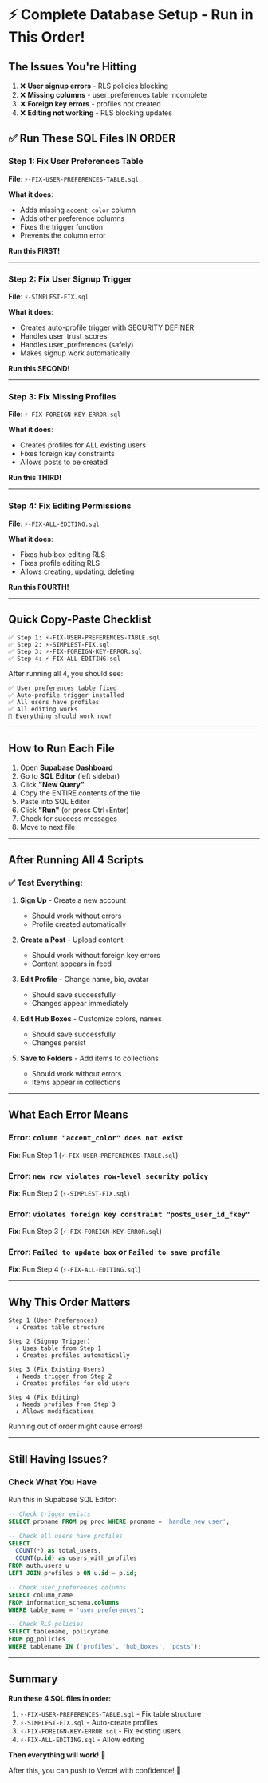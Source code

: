 # ⚡ Complete Database Setup - Run in This Order!

## The Issues You're Hitting

1. ❌ **User signup errors** - RLS policies blocking
2. ❌ **Missing columns** - user_preferences table incomplete
3. ❌ **Foreign key errors** - profiles not created
4. ❌ **Editing not working** - RLS blocking updates

## ✅ Run These SQL Files IN ORDER

### **Step 1: Fix User Preferences Table**
**File**: `⚡-FIX-USER-PREFERENCES-TABLE.sql`

**What it does**:
- Adds missing `accent_color` column
- Adds other preference columns
- Fixes the trigger function
- Prevents the column error

**Run this FIRST!**

---

### **Step 2: Fix User Signup Trigger**
**File**: `⚡-SIMPLEST-FIX.sql`

**What it does**:
- Creates auto-profile trigger with SECURITY DEFINER
- Handles user_trust_scores
- Handles user_preferences (safely)
- Makes signup work automatically

**Run this SECOND!**

---

### **Step 3: Fix Missing Profiles**
**File**: `⚡-FIX-FOREIGN-KEY-ERROR.sql`

**What it does**:
- Creates profiles for ALL existing users
- Fixes foreign key constraints
- Allows posts to be created

**Run this THIRD!**

---

### **Step 4: Fix Editing Permissions**
**File**: `⚡-FIX-ALL-EDITING.sql`

**What it does**:
- Fixes hub box editing RLS
- Fixes profile editing RLS
- Allows creating, updating, deleting

**Run this FOURTH!**

---

## Quick Copy-Paste Checklist

```
✅ Step 1: ⚡-FIX-USER-PREFERENCES-TABLE.sql
✅ Step 2: ⚡-SIMPLEST-FIX.sql  
✅ Step 3: ⚡-FIX-FOREIGN-KEY-ERROR.sql
✅ Step 4: ⚡-FIX-ALL-EDITING.sql
```

After running all 4, you should see:
```
✅ User preferences table fixed
✅ Auto-profile trigger installed
✅ All users have profiles
✅ All editing works
🎉 Everything should work now!
```

---

## How to Run Each File

1. Open **Supabase Dashboard**
2. Go to **SQL Editor** (left sidebar)
3. Click **"New Query"**
4. Copy the ENTIRE contents of the file
5. Paste into SQL Editor
6. Click **"Run"** (or press Ctrl+Enter)
7. Check for success messages
8. Move to next file

---

## After Running All 4 Scripts

### ✅ Test Everything:

1. **Sign Up** - Create a new account
   - Should work without errors
   - Profile created automatically
   
2. **Create a Post** - Upload content
   - Should work without foreign key errors
   - Content appears in feed
   
3. **Edit Profile** - Change name, bio, avatar
   - Should save successfully
   - Changes appear immediately
   
4. **Edit Hub Boxes** - Customize colors, names
   - Should save successfully
   - Changes persist
   
5. **Save to Folders** - Add items to collections
   - Should work without errors
   - Items appear in collections

---

## What Each Error Means

### Error: `column "accent_color" does not exist`
**Fix**: Run Step 1 (`⚡-FIX-USER-PREFERENCES-TABLE.sql`)

### Error: `new row violates row-level security policy`
**Fix**: Run Step 2 (`⚡-SIMPLEST-FIX.sql`)

### Error: `violates foreign key constraint "posts_user_id_fkey"`
**Fix**: Run Step 3 (`⚡-FIX-FOREIGN-KEY-ERROR.sql`)

### Error: `Failed to update box` or `Failed to save profile`
**Fix**: Run Step 4 (`⚡-FIX-ALL-EDITING.sql`)

---

## Why This Order Matters

```
Step 1 (User Preferences)
  ↓ Creates table structure
  
Step 2 (Signup Trigger)
  ↓ Uses table from Step 1
  ↓ Creates profiles automatically
  
Step 3 (Fix Existing Users)
  ↓ Needs trigger from Step 2
  ↓ Creates profiles for old users
  
Step 4 (Fix Editing)
  ↓ Needs profiles from Step 3
  ↓ Allows modifications
```

Running out of order might cause errors!

---

## Still Having Issues?

### Check What You Have

Run this in Supabase SQL Editor:

```sql
-- Check trigger exists
SELECT proname FROM pg_proc WHERE proname = 'handle_new_user';

-- Check all users have profiles
SELECT 
  COUNT(*) as total_users,
  COUNT(p.id) as users_with_profiles
FROM auth.users u
LEFT JOIN profiles p ON u.id = p.id;

-- Check user_preferences columns
SELECT column_name 
FROM information_schema.columns 
WHERE table_name = 'user_preferences';

-- Check RLS policies
SELECT tablename, policyname 
FROM pg_policies 
WHERE tablename IN ('profiles', 'hub_boxes', 'posts');
```

---

## Summary

**Run these 4 SQL files in order:**

1. `⚡-FIX-USER-PREFERENCES-TABLE.sql` - Fix table structure
2. `⚡-SIMPLEST-FIX.sql` - Auto-create profiles
3. `⚡-FIX-FOREIGN-KEY-ERROR.sql` - Fix existing users
4. `⚡-FIX-ALL-EDITING.sql` - Allow editing

**Then everything will work!** 🚀

After this, you can push to Vercel with confidence! 🎉

